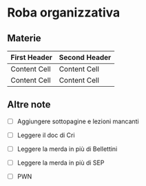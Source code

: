 # Roba organizzativa

## Materie

| First Header  | Second Header |
| ------------- | ------------- |
| Content Cell  | Content Cell  |
| Content Cell  | Content Cell  |

## Altre note



* [ ] Aggiungere sottopagine e lezioni mancanti

* [ ] Leggere il doc di Cri

* [ ] Leggere la merda in più di Bellettini

* [ ] Leggere la merda in più di SEP

* [ ] PWN





